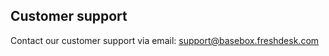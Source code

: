 ## Customer support
Contact our customer support via email: [support@basebox.freshdesk.com](mailto:support@basebox.freshdesk.com)

